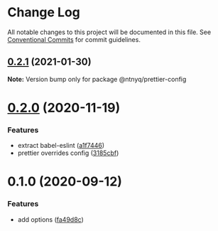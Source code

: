 # Change Log

All notable changes to this project will be documented in this file.
See [Conventional Commits](https://conventionalcommits.org) for commit guidelines.

## [0.2.1](https://github.com/ntnyq/configs/compare/@ntnyq/prettier-config@0.2.0...@ntnyq/prettier-config@0.2.1) (2021-01-30)

**Note:** Version bump only for package @ntnyq/prettier-config

# [0.2.0](https://github.com/ntnyq/configs/compare/@ntnyq/prettier-config@0.1.0...@ntnyq/prettier-config@0.2.0) (2020-11-19)

### Features

-   extract babel-eslint ([a1f7446](https://github.com/ntnyq/configs/commit/a1f744685ff7038a72a94a0efe69b28eb27d0a7e))
-   prettier overrides config ([3185cbf](https://github.com/ntnyq/configs/commit/3185cbf4a167796c4a702e7bc76a8193e5596551))

# 0.1.0 (2020-09-12)

### Features

-   add options ([fa49d8c](https://github.com/ntnyq/configs/commit/fa49d8cb38e86bc8f6be3825d0b0bd647ae474b1))
